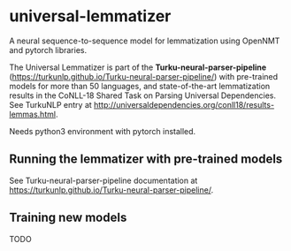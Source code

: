 # universal-lemmatizer

A neural sequence-to-sequence model for lemmatization using OpenNMT and pytorch libraries.

The Universal Lemmatizer is part of the **Turku-neural-parser-pipeline** (https://turkunlp.github.io/Turku-neural-parser-pipeline/) with pre-trained models for more than 50 languages, and state-of-the-art lemmatization results in the CoNLL-18 Shared Task on Parsing Universal Dependencies. See TurkuNLP entry at http://universaldependencies.org/conll18/results-lemmas.html.

Needs python3 environment with pytorch installed.

## Running the lemmatizer with pre-trained models

See Turku-neural-parser-pipeline documentation at https://turkunlp.github.io/Turku-neural-parser-pipeline/.

## Training new models

TODO
